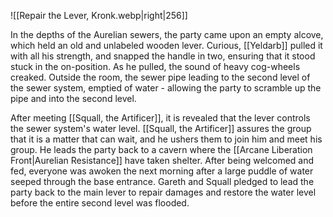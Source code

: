 ![[Repair the Lever, Kronk.webp|right|256]]

In the depths of the Aurelian sewers, the party came upon an empty alcove, which held an old and unlabeled wooden lever. Curious, [[Yeldarb]] pulled it with all his strength, and snapped the handle in two, ensuring that it stood stuck in the on-position. As he pulled, the sound of heavy cog-wheels creaked. Outside the room, the sewer pipe leading to the second level of the sewer system, emptied of water - allowing the party to scramble up the pipe and into the second level.

After meeting [[Squall, the Artificer]], it is revealed that the lever controls the sewer system's water level. [[Squall, the Artificer]] assures the group that it is a matter that can wait, and he ushers them to join him and meet his group. He leads the party back to a cavern where the [[Arcane Liberation Front|Aurelian Resistance]] have taken shelter. After being welcomed and fed, everyone was awoken the next morning after a large puddle of water seeped through the base entrance. Gareth and Squall pledged to lead the party back to the main lever to repair damages and restore the water level before the entire second level was flooded.